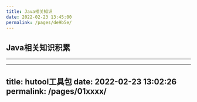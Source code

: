 ```yaml
---
title: Java相关知识
date: 2022-02-23 13:45:00
permalink: /pages/de9b5e/
---
```



## Java相关知识积累
---

---
title: hutool工具包
date: 2022-02-23 13:02:26
permalink: /pages/01xxxx/
---